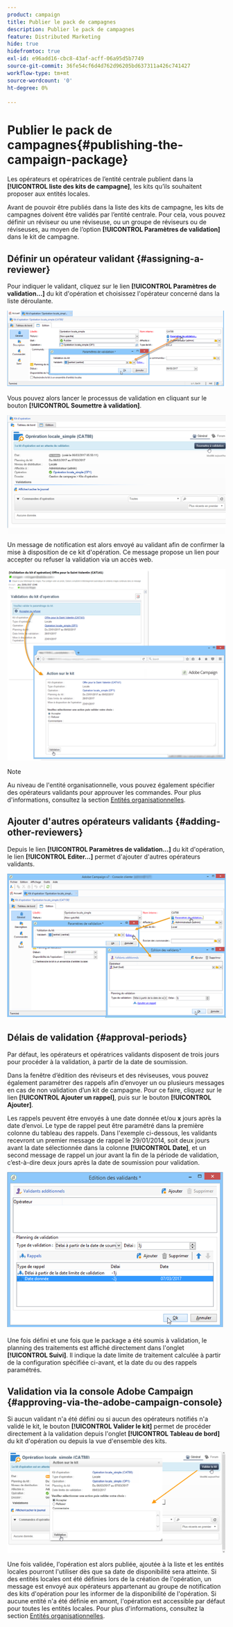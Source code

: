 ```yaml
---
product: campaign
title: Publier le pack de campagnes
description: Publier le pack de campagnes
feature: Distributed Marketing
hide: true
hidefromtoc: true
exl-id: e96add16-cbc8-43af-acff-06a95d5b7749
source-git-commit: 36fe54cf6d4d762d96205bd637311a426c741427
workflow-type: tm+mt
source-wordcount: '0'
ht-degree: 0%

---
```


# Publier le pack de campagnes{#publishing-the-campaign-package}



Les opérateurs et opératrices de l’entité centrale publient dans la **[!UICONTROL liste des kits de campagne]**, les kits qu’ils souhaitent proposer aux entités locales.

Avant de pouvoir être publiés dans la liste des kits de campagne, les kits de campagnes doivent être validés par l’entité centrale. Pour cela, vous pouvez définir un réviseur ou une réviseuse, ou un groupe de réviseurs ou de réviseuses, au moyen de l’option **[!UICONTROL Paramètres de validation]** dans le kit de campagne.

## Définir un opérateur validant {#assigning-a-reviewer}

Pour indiquer le validant, cliquez sur le lien **[!UICONTROL Paramètres de validation...]** du kit d&#39;opération et choisissez l&#39;opérateur concerné dans la liste déroulante.

![](assets/s_advuser_mkg_dist_define_valid.png)

Vous pouvez alors lancer le processus de validation en cliquant sur le bouton **[!UICONTROL Soumettre à validation]**.

![](assets/s_advuser_mkg_dist_valid_process.png)

Un message de notification est alors envoyé au validant afin de confirmer la mise à disposition de ce kit d&#39;opération. Ce message propose un lien pour accepter ou refuser la validation via un accès web.

![](assets/s_advuser_mkg_dist_valid_process1.png)

>[!NOTE]
>
>Au niveau de l&#39;entité organisationnelle, vous pouvez également spécifier des opérateurs validants pour approuver les commandes. Pour plus d&#39;informations, consultez la section [Entités organisationnelles](about-distributed-marketing.md#organizational-entities).

## Ajouter d&#39;autres opérateurs validants {#adding-other-reviewers}

Depuis le lien **[!UICONTROL Paramètres de validation...]** du kit d&#39;opération, le lien **[!UICONTROL Editer...]** permet d&#39;ajouter d&#39;autres opérateurs validants.

![](assets/s_advuser_mkg_dist_select_op_valid.png)

## Délais de validation {#approval-periods}

Par défaut, les opérateurs et opératrices validants disposent de trois jours pour procéder à la validation, à partir de la date de soumission.

Dans la fenêtre d’édition des réviseurs et des réviseuses, vous pouvez également paramétrer des rappels afin d’envoyer un ou plusieurs messages en cas de non validation d’un kit de campagne. Pour ce faire, cliquez sur le lien **[!UICONTROL Ajouter un rappel]**, puis sur le bouton **[!UICONTROL Ajouter]**.

Les rappels peuvent être envoyés à une date donnée et/ou **x** jours après la date d’envoi. Le type de rappel peut être paramétré dans la première colonne du tableau des rappels. Dans l&#39;exemple ci-dessous, les validants recevront un premier message de rappel le 29/01/2014, soit deux jours avant la date sélectionnée dans la colonne **[!UICONTROL Date]**, et un second message de rappel un jour avant la fin de la période de validation, c’est-à-dire deux jours après la date de soumission pour validation.

![](assets/s_advuser_mkg_dist_reminder_planning.png)

Une fois défini et une fois que le package a été soumis à validation, le planning des traitements est affiché directement dans l&#39;onglet **[!UICONTROL Suivi]**. Il indique la date limite de traitement calculée à partir de la configuration spécifiée ci-avant, et la date du ou des rappels paramétrés.

## Validation via la console Adobe Campaign {#approving-via-the-adobe-campaign-console}

Si aucun validant n&#39;a été défini ou si aucun des opérateurs notifiés n&#39;a validé le kit, le bouton **[!UICONTROL Valider le kit]** permet de procéder directement à la validation depuis l&#39;onglet **[!UICONTROL Tableau de bord]** du kit d&#39;opération ou depuis la vue d&#39;ensemble des kits.

![](assets/s_advuser_mkg_dist_valid_button.png)

Une fois validée, l&#39;opération est alors publiée, ajoutée à la liste et les entités locales pourront l&#39;utiliser dès que sa date de disponibilité sera atteinte. Si des entités locales ont été définies lors de la création de l&#39;opération, un message est envoyé aux opérateurs appartenant au groupe de notification des kits d&#39;opération pour les informer de la disponibilité de l&#39;opération. Si aucune entité n&#39;a été définie en amont, l&#39;opération est accessible par défaut pour toutes les entités locales. Pour plus d&#39;informations, consultez la section [Entités organisationnelles](about-distributed-marketing.md#organizational-entities).
